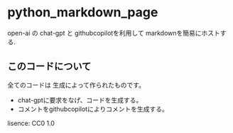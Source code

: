 # python_markdown_page

open-ai の chat-gpt と githubcopilotを利用して markdownを簡易にホストする.  

## このコードについて

全てのコードは 生成によって作られたものです。

- chat-gptに要求をなげ、コードを生成する。
- コメントをgithubcopilotによりコメントを生成する。

lisence: CC0 1.0
